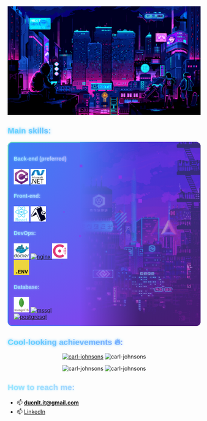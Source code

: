 <!--
**Carl-Johnsons/Carl-Johnsons** is a ✨ _special_ ✨ repository because its `README.md` (this file) appears on your GitHub profile.

Here are some ideas to get you started:

- 🔭 I’m currently working on ...
- 🌱 I’m currently learning ...
- 👯 I’m looking to collaborate on ...
- 🤔 I’m looking for help with ...
- 💬 Ask me about ...
- 📫 How to reach me: ...
- 😄 Pronouns: ...
- ⚡ Fun fact: ...
-->
<!-- <p align="left"> <img src="https://komarev.com/ghpvc/?username=Carl-Johnsons&label=Profile%20views&color=0e75b6&style=flat" alt="carl-johnsons" /> </p> -->
<style>
.cool-border {
  position: relative;
  border-radius: 12px;
  overflow:hidden;
background: radial-gradient(circle at top left, #3B82F6, #9333EA);
  z-index: 0;
}

.cool-border::before {
  content: '';
  position: absolute;
  inset: 0;
  padding: 2px; /* thickness of border */
  background: linear-gradient(135deg, #6EE7B7, #3B82F6, #9333EA);
  border-radius: inherit;
  -webkit-mask:
    linear-gradient(#fff 0 0) content-box,
    linear-gradient(#fff 0 0);
  -webkit-mask-composite: xor;
          mask-composite: exclude;
  z-index: -1;
}

.neon-img {
  width: 100%;
  height: 100%;
  object-fit: cover;
  mask-image: linear-gradient(to left, rgba(0, 0, 0, 1) 50%, rgba(0, 0, 0, 0) 100%); /* This creates the fade effect */
  -webkit-mask-image: linear-gradient(to left, rgba(0, 0, 0, 1) 50%, rgba(0, 0, 0, 0) 100%); /* For Safari */
}

.neon-bg-container {
  position: relative;
  width: 100%;
  height: 100%;
}

.neon-bg-container::before {
  content: '';
  position: absolute;
  inset: 0;
  background: radial-gradient(circle at top left, #3B82F6, #9333EA);
  opacity: 0.5; /* Neon glow effect */
  z-index: 1;
}

.neon-bg-container::after {
  content: '';
  position: absolute;
  inset: 0;
  background: transparent;
  mask-image: url('data:image/svg+xml;base64,PHN2ZyB4bWxucz0iaHR0cDovL3d3dy533NyLm9yZy/IF0iPgo8cmVjdCB4PSIwIiB5PSIwIiB3aWR0aD0iMTAwIiBoZWlnaHQ9IjEwMCIgZmlsbD0ibm9uZSIgLz4gCjwvc3ZnPg==');
  animation: particle-fade 1s ease-in-out forwards;
  z-index: 2;
}

.particle-container {
  position: absolute;
  top: 0;
  left: 0;
  width: 100%;
  height: 100%;
  pointer-events: none;
  z-index: 2;
}

.particle {
  position: absolute;
  width: 10px;
  height: 10px;
  background: #9333EA; /* Particle Color */
  opacity: 0;
  animation: particle-fade 3s ease-in-out infinite;
}

.particle:nth-child(1)  { top: 12%; left: 13%; animation-delay: 1.2s; }
.particle:nth-child(2)  { top: 74%; left: 20%; animation-delay: 2.8s; }
.particle:nth-child(3)  { top: 40%; left: 35%; animation-delay: 5.1s; }
.particle:nth-child(4)  { top: 65%; left: 18%; animation-delay: 0.4s; }
.particle:nth-child(5)  { top: 23%; left: 42%; animation-delay: 3.3s; }
.particle:nth-child(6)  { top: 80%; left: 25%; animation-delay: 6.9s; }
.particle:nth-child(7)  { top: 37%; left: 12%; animation-delay: 0.7s; }
.particle:nth-child(8)  { top: 55%; left: 47%; animation-delay: 2.1s; }
.particle:nth-child(9)  { top: 31%; left: 50%; animation-delay: 1.9s; }
.particle:nth-child(10) { top: 68%; left: 33%; animation-delay: 4.5s; }
.particle:nth-child(11) { top: 90%; left: 29%; animation-delay: 6.2s; }
.particle:nth-child(12) { top: 18%; left: 39%; animation-delay: 1.5s; }
.particle:nth-child(13) { top: 50%; left: 20%; animation-delay: 0.9s; }
.particle:nth-child(14) { top: 72%; left: 14%; animation-delay: 7.1s; }
.particle:nth-child(15) { top: 35%; left: 45%; animation-delay: 3.6s; }

@keyframes particle-fade {
  0% {
    opacity: 1;
    transform: translateX(0) scale(1);
  }
  100% {
    opacity: 0;
    transform: translateX(-150px) scale(0);
  }
}
</style>

<div style="display:flex; justify-content:center;align-items: center;">
<img src="./assets/wallpaper.gif" />
</div>

<h2 align="left"
style="
  font-family: 'Orbitron', sans-serif;
  background: linear-gradient(90deg, #5ee6ff, #a259ff);
  background-clip: text;
  -webkit-background-clip: text;
  color: transparent;
  -webkit-text-fill-color: transparent;
  text-shadow: 0 0 6px #6bc3ff;
"
>Main skills:</h2>
<div class="cool-border" style="
  display: flex;
  flex-direction: row-reverse;
  justify-content: space-between;
">
<div style="flex:2;">
<div class="neon-bg-container">
  <img src="./assets/vertical-neon.gif" class="neon-img" alt="Background Image" />
  <div class="particle-container">
    <!-- Square Particles -->
    <div class="particle"></div>
    <div class="particle"></div>
    <div class="particle"></div>
    <div class="particle"></div>
    <div class="particle"></div>
    <div class="particle"></div>
    <div class="particle"></div>
    <div class="particle"></div>
    <div class="particle"></div>
    <div class="particle"></div>
    <div class="particle"></div>
    <div class="particle"></div>
    <div class="particle"></div>
    <div class="particle"></div>
    <div class="particle"></div>
  </div>
</div>
</div>
<div style="
  padding: 1rem;
  flex: 1;
  display:flex;
  flex-direction: column;
  justify-content: center;
  "> 
  <h4
  style="
    font-family: 'Orbitron', sans-serif;
    background: linear-gradient(90deg, #89f0ff, #d988ff);
    background-clip: text;
    -webkit-background-clip: text;
    color: transparent;
    -webkit-text-fill-color: transparent;
    text-shadow: 0 0 4px #a8e0ff;
  ">Back-end (preferred)</h4>
  <div>
    <a href="https://www.w3schools.com/cs/" target="_blank" rel="noreferrer"> 
      <img src="https://raw.githubusercontent.com/devicons/devicon/master/icons/csharp/csharp-original.svg" alt="csharp" width="40" height="40"/>
    </a>
    <a href="https://dotnet.microsoft.com/" target="_blank" rel="noreferrer"> 
      <img src="https://raw.githubusercontent.com/devicons/devicon/master/icons/dot-net/dot-net-original-wordmark.svg" alt="dotnet" width="40" height="40"/> 
    </a>
  </div>
  <h4
  style="
    font-family: 'Orbitron', sans-serif;
    background: linear-gradient(90deg, #89f0ff, #d988ff);
    background-clip: text;
    -webkit-background-clip: text;
    color: transparent;
    -webkit-text-fill-color: transparent;
    text-shadow: 0 0 4px #a8e0ff;
  ">Front-end:</h4>
  <div>
    <a href="https://reactjs.org/" target="_blank" rel="noreferrer">
      <img src="https://raw.githubusercontent.com/devicons/devicon/master/icons/react/react-original-wordmark.svg" alt="react" width="40" height="40"/>
    </a>
  <a href="https://expo.dev/" target="_blank" rel="noreferrer">
    <img src="./assets/expo.svg" alt="expo" width="40" height="40"/>
  </a>
  </div>

  <h4
  style="
    font-family: 'Orbitron', sans-serif;
    background: linear-gradient(90deg, #89f0ff, #d988ff);
    background-clip: text;
    -webkit-background-clip: text;
    color: transparent;
    -webkit-text-fill-color: transparent;
    text-shadow: 0 0 4px #a8e0ff;
  "
  >DevOps:</h4>
  <div>
  
  <a href="https://www.docker.com/" target="_blank" rel="noreferrer"> 
    <img src="https://raw.githubusercontent.com/devicons/devicon/master/icons/docker/docker-original-wordmark.svg" alt="docker" width="40" height="40"/> 
  </a>
  <a href="https://nginx.org/">
    <img src="https://www.myqnap.org/wp-content/uploads/nginx-3628948-3030173-1.png" alt="nginx" width="40"/>
  </a>
  <a href="https://developer.hashicorp.com/consul">
    <img src="./assets/consul.svg" alt="consul" width="40"/>
  </a>
  <a href="https://www.dotenv.org/">
    <img src="./assets/env.svg" alt="dotenv" width="40"/>
  </a>
  </div>
  <h4
  style="
    font-family: 'Orbitron', sans-serif;
    background: linear-gradient(90deg, #89f0ff, #d988ff);
    background-clip: text;
    -webkit-background-clip: text;
    color: transparent;
    -webkit-text-fill-color: transparent;
    text-shadow: 0 0 4px #a8e0ff;
  "
  >Database:</h4>
  <div>
  <a href="https://www.mongodb.com/" target="_blank" rel="noreferrer"> 
    <img src="https://raw.githubusercontent.com/devicons/devicon/master/icons/mongodb/mongodb-original-wordmark.svg" alt="mongodb" width="40" height="40"/> 
  </a>
  <a href="https://www.microsoft.com/en-us/sql-server" target="_blank" rel="noreferrer">
    <img src="https://www.svgrepo.com/show/303229/microsoft-sql-server-logo.svg" alt="mssql" width="40" height="40"/> 
  </a>
  <a href="https://www.postgresql.org/">
    <img src="https://www.postgresql.org/media/img/about/press/elephant.png" alt="postgresql" width="40"/>
  </a>
  </div>
</div>
</div>
<h2 align="left"
style="
  font-family: 'Orbitron', sans-serif;
  background: linear-gradient(90deg, #5ee6ff, #a259ff);
  background-clip: text;
  -webkit-background-clip: text;
  color: transparent;
  -webkit-text-fill-color: transparent;
  text-shadow: 0 0 6px #6bc3ff;
"
>Cool-looking achievements 🔥:</h2>
<p align="center"> <a href="https://github.com/ryo-ma/github-profile-trophy"><img
width="300" src="https://github-profile-trophy.vercel.app/?username=carl-johnsons&theme=darkhub&row=2&column=3" alt="carl-johnsons" /></a>

<img width="335" src="https://github-readme-stats.vercel.app/api/top-langs/?username=Carl-Johnsons&hide=css,html&theme=aura&layout=donut&hide_border=true" alt="carl-johnsons" />
</p>

<p align="center">
<img width="350" src="https://github-readme-stats.vercel.app/api?username=carl-johnsons&show_icons=true&locale=en&theme=aura&hide_border=true" alt="carl-johnsons" />

<img width="370" src="https://github-readme-streak-stats.herokuapp.com/?user=carl-johnsons&theme=aura&hide_border=true" alt="carl-johnsons" />
</p>

<h2
  style="
    font-family: 'Orbitron', sans-serif;
    background: linear-gradient(90deg, #89f0ff, #d988ff);
    background-clip: text;
    -webkit-background-clip: text;
    color: transparent;
    -webkit-text-fill-color: transparent;
    text-shadow: 0 0 4px #a8e0ff;
  "
>How to reach me:</h2>

- 📫 **ducnlt.it@gmail.com**
- 📫 [Linkedln](https://www.linkedin.com/in/nguy%E1%BB%85n-l%C3%AA-t%C3%A0i-%C4%91%E1%BB%A9c-92a790305/)
